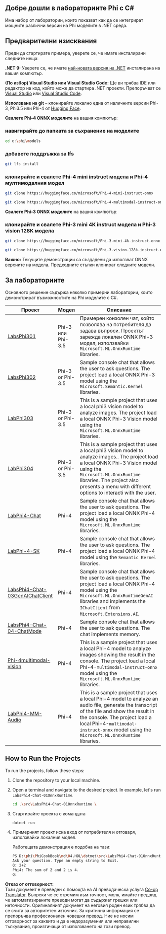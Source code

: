 <!--
CO_OP_TRANSLATOR_METADATA:
{
  "original_hash": "903c509a6d0d1ecce00b849d7f753bdd",
  "translation_date": "2025-05-09T22:46:17+00:00",
  "source_file": "md/04.HOL/dotnet/readme.md",
  "language_code": "bg"
}
-->
## Добре дошли в лабораториите Phi с C#

Има набор от лаборатории, които показват как да се интегрират мощните различни версии на Phi моделите в .NET среда.

## Предварителни изисквания

Преди да стартирате примера, уверете се, че имате инсталирани следните неща:

**.NET 9:** Уверете се, че имате [най-новата версия на .NET](https://dotnet.microsoft.com/download/dotnet?WT.mc_id=aiml-137032-kinfeylo) инсталирана на вашия компютър.

**(По избор) Visual Studio или Visual Studio Code:** Ще ви трябва IDE или редактор на код, който може да стартира .NET проекти. Препоръчват се [Visual Studio](https://visualstudio.microsoft.com?WT.mc_id=aiml-137032-kinfeylo) или [Visual Studio Code](https://code.visualstudio.com?WT.mc_id=aiml-137032-kinfeylo).

**Използване на git** – клонирайте локално една от наличните версии Phi-3, Phi3.5 или Phi-4 от [Hugging Face](https://huggingface.co/collections/lokinfey/phi-4-family-679c6f234061a1ab60f5547c).

**Свалете Phi-4 ONNX моделите** на вашия компютър:

### навигирайте до папката за съхранение на моделите

```bash
cd c:\phi\models
```

### добавете поддръжка за lfs

```bash
git lfs install 
```

### клонирайте и свалете Phi-4 mini instruct модела и Phi-4 мултимодалния модел

```bash
git clone https://huggingface.co/microsoft/Phi-4-mini-instruct-onnx

git clone https://huggingface.co/microsoft/Phi-4-multimodal-instruct-onnx
```

**Свалете Phi-3 ONNX моделите** на вашия компютър:

### клонирайте и свалете Phi-3 mini 4K instruct модела и Phi-3 vision 128K модела

```bash
git clone https://huggingface.co/microsoft/Phi-3-mini-4k-instruct-onnx

git clone https://huggingface.co/microsoft/Phi-3-vision-128k-instruct-onnx-cpu
```

**Важно:** Текущите демонстрации са създадени да използват ONNX версиите на модела. Предходните стъпки клонират следните модели.

## За лабораториите

Основното решение съдържа няколко примерни лаборатории, които демонстрират възможностите на Phi моделите с C#.

| Проект | Модел | Описание |
| ------------ | -----------| ----------- |
| [LabsPhi301](../../../../../md/04.HOL/dotnet/src/LabsPhi301) | Phi-3 или Phi-3.5 | Примерен конзолен чат, който позволява на потребителя да задава въпроси. Проектът зарежда локален ONNX Phi-3 модел, използвайки `Microsoft.ML.OnnxRuntime` libraries. |
| [LabsPhi302](../../../../../md/04.HOL/dotnet/src/LabsPhi302) | Phi-3 or Phi-3.5 | Sample console chat that allows the user to ask questions. The project load a local ONNX Phi-3 model using the `Microsoft.Semantic.Kernel` libraries. |
| [LabPhi303](../../../../../md/04.HOL/dotnet/src/LabsPhi303) | Phi-3 or Phi-3.5 | This is a sample project that uses a local phi3 vision model to analyze images. The project load a local ONNX Phi-3 Vision model using the `Microsoft.ML.OnnxRuntime` libraries. |
| [LabPhi304](../../../../../md/04.HOL/dotnet/src/LabsPhi304) | Phi-3 or Phi-3.5 | This is a sample project that uses a local phi3 vision model to analyze images.. The project load a local ONNX Phi-3 Vision model using the `Microsoft.ML.OnnxRuntime` libraries. The project also presents a menu with different options to interacti with the user. | 
| [LabPhi4-Chat](../../../../../md/04.HOL/dotnet/src/LabsPhi4-Chat-01OnnxRuntime) | Phi-4 | Sample console chat that allows the user to ask questions. The project load a local ONNX Phi-4 model using the `Microsoft.ML.OnnxRuntime` libraries. |
| [LabPhi-4-SK](../../../../../md/04.HOL/dotnet/src/LabsPhi4-Chat-02SK) | Phi-4 | Sample console chat that allows the user to ask questions. The project load a local ONNX Phi-4 model using the `Semantic Kernel` libraries. |
| [LabsPhi4-Chat-03GenAIChatClient](../../../../../md/04.HOL/dotnet/src/LabsPhi4-Chat-03GenAIChatClient) | Phi-4 | Sample console chat that allows the user to ask questions. The project load a local ONNX Phi-4 model using the `Microsoft.ML.OnnxRuntimeGenAI` libraries and implements the `IChatClient` from `Microsoft.Extensions.AI`. |
| [LabsPhi4-Chat-04-ChatMode](../../../../../md/04.HOL/dotnet/src/LabsPhi4-Chat-04-ChatMode) | Phi-4 | Sample console chat that allows the user to ask questions. The chat implements memory. |
| [Phi-4multimodal-vision](../../../../../md/04.HOL/dotnet/src/LabsPhi4-MultiModal-01Images) | Phi-4 | This is a sample project that uses a local Phi-4 model to analyze images showing the result in the console. The project load a local Phi-4-`multimodal-instruct-onnx` model using the `Microsoft.ML.OnnxRuntime` libraries. |
| [LabPhi4-MM-Audio](../../../../../md/04.HOL/dotnet/src/LabsPhi4-MultiModal-02Audio) | Phi-4 |This is a sample project that uses a local Phi-4 model to analyze an audio file, generate the transcript of the file and show the result in the console. The project load a local Phi-4-`multimodal-instruct-onnx` model using the `Microsoft.ML.OnnxRuntime` libraries. |

## How to Run the Projects

To run the projects, follow these steps:

1. Clone the repository to your local machine.

1. Open a terminal and navigate to the desired project. In example, let's run `LabsPhi4-Chat-01OnnxRuntime`.

    ```bash
    cd .\src\LabsPhi4-Chat-01OnnxRuntime \
    ```

1. Стартирайте проекта с командата

    ```bash
    dotnet run
    ```

1. Примерният проект иска вход от потребителя и отговаря, използвайки локалния модел.

   Работещата демонстрация е подобна на тази:

   ```bash
   PS D:\phi\PhiCookBook\md\04.HOL\dotnet\src\LabsPhi4-Chat-01OnnxRuntime> dotnet run
   Ask your question. Type an empty string to Exit.
   Q: 2+2
   Phi4: The sum of 2 and 2 is 4.
   Q:
   ```

**Отказ от отговорност**:  
Този документ е преведен с помощта на AI преводаческа услуга [Co-op Translator](https://github.com/Azure/co-op-translator). Въпреки че се стремим към точност, моля, имайте предвид, че автоматизираните преводи могат да съдържат грешки или неточности. Оригиналният документ на неговия роден език трябва да се счита за авторитетен източник. За критична информация се препоръчва професионален човешки превод. Ние не носим отговорност за каквито и да е недоразумения или неправилни тълкувания, произтичащи от използването на този превод.